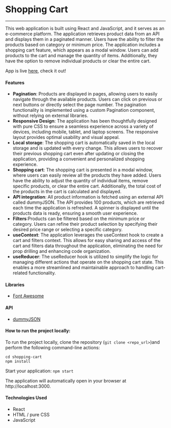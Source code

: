 # Shopping Cart 

---

This web application is built using React and JavaScript, and it serves as an e-commerce platform. The application retrieves product data from an API and displays them in a paginated manner. Users have the ability to filter the products based on category or minimum price. The application includes a shopping cart feature, which appears as a modal window. Users can add products to the cart and manage the quantity of items. Additionally, they have the option to remove individual products or clear the entire cart.

App is live [here](https://alimarchi.github.io/shopping-cart/), check it out!

#### Features
- **Pagination**: Products are displayed in pages, allowing users to easily navigate through the available products. Users can click on previous or next buttons or directly select the page number. The pagination functionality is implemented using a custom Pagination component, without relying on external libraries.
- **Responsive Design**: The application has been thoughtfully designed with pure CSS to ensure a seamless experience across a variety of devices, including mobile, tablet, and laptop screens. The responsive layout provides optimal usability and visual appeal.
- **Local storage**: The shopping cart is automatically saved in the local storage and is updated with every change. This allows users to recover their previous shopping cart even after updating or closing the application, providing a convenient and personalized shopping experience.
- **Shopping cart**: The shopping cart is presented in a modal window, where users can easily review all the products they have added. Users have the ability to adjust the quantity of individual items, remove specific products, or clear the entire cart. Additionally, the total cost of the products in the cart is calculated and displayed.
- **API integration**: All product information is fetched using an external API called dummyJSON. The API provides 100 products, which are retrieved each time the application is refreshed. A spinner is displayed until the products data is ready, ensuring a smooth user experience.
- **Filters**:Products can be filtered based on the minimum price or category. Users can refine their product selection by specifying their desired price range or selecting a specific category.
- **useContext**: The application leverages the useContext hook to create a cart and filters context. This allows for easy sharing and access of the cart and filters data throughout the application, eliminating the need for prop drilling and enhancing code organization.
- **useReducer**: The useReducer hook is utilized to simplify the logic for managing different actions that operate on the shopping cart state. This enables a more streamlined and maintainable approach to handling cart-related functionality.

#### Libraries

- [Font Awesome](https://fontawesome.com/v5/docs/web/use-with/react)

#### API

- [dummyJSON](https://dummyjson.com/)

#### How to run the project locally:

To run the project locally, clone the repository (`git clone <repo_url>`)and perform the following command-line actions:

```
cd shopping-cart
npm install
```

Start your application: `npm start`

The application will automatically open in your browser at http://localhost:3000. 

#### Technologies Used
- React
- HTML / pure CSS
- JavaScript
